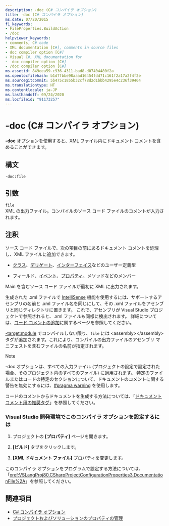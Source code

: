 ```yaml
---
description: -doc (C# コンパイラ オプション)
title: -doc (C# コンパイラ オプション)
ms.date: 07/20/2015
f1_keywords:
- FileProperties.BuildAction
- /doc
helpviewer_keywords:
- comments, C# code
- XML documentation [C#], comments in source files
- doc compiler option [C#]
- Visual C#, XML documentation for
- -doc compiler option [C#]
- /doc compiler option [C#]
ms.assetid: 849eea59-c936-4311-bad8-d07404480f2a
ms.openlocfilehash: b1d7fbbe98aaad16454fdd71c161f2a17a2f4f2e
ms.sourcegitcommit: 5b475c1855b32cf78d2d1bbb4295e4c236f39464
ms.translationtype: HT
ms.contentlocale: ja-JP
ms.lasthandoff: 09/24/2020
ms.locfileid: "91173257"
---
```

# <a name="-doc-c-compiler-options"></a>-doc (C# コンパイラ オプション)

**-doc** オプションを使用すると、XML ファイル内にドキュメント コメントを含めることができます。  
  
## <a name="syntax"></a>構文  
  
```console  
-doc:file  
```  
  
## <a name="arguments"></a>引数  

 `file`  
 XML の出力ファイル。コンパイルのソース コード ファイルのコメントが入力されます。  
  
## <a name="remarks"></a>注釈  

 ソース コード ファイルで、次の項目の前にあるドキュメント コメントを処理し、XML ファイルに追加できます。  
  
- [クラス](../keywords/class.md)、[デリゲート](../builtin-types/reference-types.md#the-delegate-type)、[インターフェイス](../keywords/interface.md)などのユーザー定義型  
  
- フィールド、[イベント](../keywords/event.md)、[プロパティ](../../programming-guide/classes-and-structs/using-properties.md)、メソッドなどのメンバー  
  
 Main を含むソース コード ファイルが最初に XML に出力されます。  
  
 生成された .xml ファイルで [IntelliSense](/visualstudio/ide/using-intellisense) 機能を使用するには、サポートするアセンブリの名前と .xml ファイル名を同じにして、その .xml ファイルをアセンブリと同じディレクトリに置きます。 これで、アセンブリが Visual Studio プロジェクトで参照されると、.xml ファイルも同様に検出されます。 詳細については、[コード コメントの追加](/visualstudio/ide/reference/generate-xml-documentation-comments)に関するページを参照してください。  
  
 [-target:module](./target-module-compiler-option.md) でコンパイルしない限り、`file` には \<assembly>\</assembly> タグが追加されます。これにより、コンパイルの出力ファイルのアセンブリ マニフェストを含むファイルの名前が指定されます。  
  
> [!NOTE]
> -doc オプションは、すべての入力ファイル (プロジェクトの設定で設定された場合、そのプロジェクト内のすべてのファイル) に適用されます。 特定のファイルまたはコードの特定のセクションについて、ドキュメントのコメントに関する警告を無効にするには、[#pragma warning](../preprocessor-directives/preprocessor-pragma-warning.md) を使用します。  
  
 コードのコメントからドキュメントを生成する方法については、「[ドキュメント コメント用の推奨タグ](../../programming-guide/xmldoc/recommended-tags-for-documentation-comments.md)」を参照してください。  
  
### <a name="to-set-this-compiler-option-in-the-visual-studio-development-environment"></a>Visual Studio 開発環境でこのコンパイラ オプションを設定するには  
  
1. プロジェクトの **[プロパティ]** ページを開きます。  
  
2. **[ビルド]** タブをクリックします。  
  
3. **[XML ドキュメント ファイル]** プロパティを変更します。  
  
 このコンパイラ オプションをプログラムで設定する方法については、「<xref:VSLangProj80.CSharpProjectConfigurationProperties3.DocumentationFile%2A>」を参照してください。  
  
## <a name="see-also"></a>関連項目

- [C# コンパイラ オプション](./index.md)
- [プロジェクトおよびソリューションのプロパティの管理](/visualstudio/ide/managing-project-and-solution-properties)
